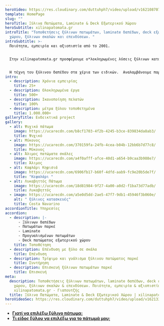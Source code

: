 ```yaml
---
heroVideo: https://res.cloudinary.com/duttuhph7/video/upload/v1621087072/intro-vid_maxhv6_awoz4a.webm
template: HomePage
slug: ""
heroTitle: Ξύλινα Πατώματα, Laminate & Deck Εξωτερικού Χώρου
heroSubtitle: xilinapatomata.gr
introTitle: "Τοποθετήσεις ξύλινων πατωμάτων, laminate δαπέδων, deck εξωτερικού
  χώρου, ξύλινων σκαλών και επενδύσεων. "
introSubtitle: >-
  Ποιότητα, εμπειρία και αξιοπιστία από το 2001. 


  Στην xilinapatomata.gr προσφέρουμε ο*λοκληρωμένες λύσεις ξύλινων κατασκευών υψηλή αισθητική*. 


  Η τέχνη του ξύλινου δαπέδου στα χέρια των ειδικών.  Αναλαμβάνουμε παρκέ, laminate, δάπεδα εξωτερικού χώρου, deck, πατώματα και κάθε είδους ειδικές ξύλινες κατασκευές.
intro:
  - description: Χρόνια εμπειρίας
    title: 25+
  - description: Ολοκληρωμένα έργα
    title: 500+
  - description: Ικανοποίηση πελατών
    title: 100%
  - description: μέτρα ξύλου τοποθετημένα
    title: 1.000.000+
galleryTitle: Ενδεικτικά project
gallery:
  - alt: Ψυχικό πάτωμα
    image: https://ucarecdn.com/b8cf1703-4f2b-4245-b3ce-839834da8ab3/
    title: Ψυχικό
  - alt: Μύκονος
    image: https://ucarecdn.com/370159fa-24fb-4cea-b04b-12bb6b7d77c8/
    title: Μύκονος
  - alt: Άλιμος πατώματα σκάλες
    image: https://ucarecdn.com/a4f0afff-afce-40d1-a654-b9caa3b988e7/
    title: Άλιμος
  - alt: Καφλάρι Κηφισιά
    image: https://ucarecdn.com/6906fb17-b60f-4dfd-aab9-fc9e20b5de7f/
    title: "Κεφαλάρι "
  - alt: Λυκαβηττός Πάτωμα
    image: https://ucarecdn.com/18d81984-9f27-4a00-a0d2-f1ba73d77adb/
    title: Λυκαβηττός
  - image: https://ucarecdn.com/a5e0d5dd-2ae5-47f7-9db1-45946f3b060e/
    alt: " ξύλινες κατασκευές"
    title: Costa Navarino
accordionTitle: Υπηρεσίες
accordion:
  - description: |-
      - Ξύλινων δαπέδων
      - Πατωμάτων παρκέ
      - Laminate
      - Προγυαλισμένων πατωμάτων
      - Deck πατώματος εξωτερικού χώρου
    title: Τοποθέτηση
  - description: Επένδυση με ξύλο σε σκάλα
    title: Επένδυση
  - description: Τρίψιμο και γυάλισμα ξύλινου πατώματος παρκέ
    title: Συντήρηση
  - description: Επισκευή ξύλινων πατωμάτων παρκέ
    title: Επισκευή
meta:
  description: Τοποθετήσεις ξύλινων πατωμάτων, laminate δαπέδων, deck εξωτερικού
    χώρου, ξύλινων σκαλών & επενδύσεων. Ποιότητα, εμπειρία & αξιοπιστία στην
    xilinapatomata.gr - Γιαπουτζής
  title: Ξύλινα Πατώματα, Laminate & Deck Εξωτερικού Χώρου | xilinapatomata.gr
heroVideoSec: https://res.cloudinary.com/duttuhph7/video/upload/v1621335027/intro-vid_max_ios__pfizer_tphyxj.mp4
---
```

* **[Γιατί να επιλέξω ξύλινο πάτωμα;](https://xilinapatomata.gr/giati-na-epilexo-xilino-patoma/)**
* **[Τι είδος ξύλου να επιλέξω για το πάτωμά μου;](https://xilinapatomata.gr/eidos-xilou)**